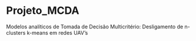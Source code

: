 # Projeto_MCDA
Modelos analíticos de Tomada de Decisão Multicritério: Desligamento de n-clusters k-means em redes UAV’s
